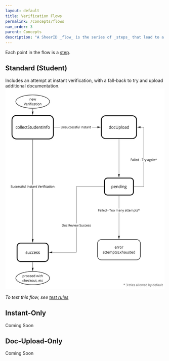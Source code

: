 ```yaml
---
layout: default
title: Verification Flows
permalink: /concepts/flows
nav_order: 3
parent: Concepts
description: "A SheerID _flow_ is the series of _steps_ that lead to a verification outcome. "
---
```


Each point in the flow is a [step](./steps).

## Standard (Student)
Includes an attempt at instant verification, with a fall-back to try and upload additional documentation.
![Standard Flow](/assets/img/student_standard_flow.jpg)

*To test this flow, see [test rules](./test-rules)*

## Instant-Only
Coming Soon

## Doc-Upload-Only
Coming Soon